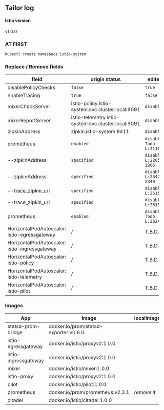 ## Tailor log
#### Istio version
v1.0.0

### AT FIRST
```bash
kubectl create namespace istio-system
```

### Replace / Remove fields
| field | origin status | edited |
|--|--|--|
| disablePolicyChecks | `false` | `true` |
| enableTracing | `true` | `false` |
| mixerCheckServer | istio-policy.istio-system.svc.cluster.local:9091 | `disabled` | 
| mixerReportServer | istio-telemetry.istio-system.svc.cluster.local:9091 | `disabled` |
| zipkinAddress | zipkin.istio-system:9411 | `disabled` |
| prometheus | `enabled` | `disabled` `Todo` `L:2116` |
| --zipkinAddress | `specified` | `disabled` `L:2205-2206` |
| --zipkinAddress | `specified` | `disabled` `L:2347-2348` |
| --trace_zipkin_url | `specified` | `disabled` `L:2516` |
| --trace_zipkin_url | `specified` | `disabled` `L:2613` |
| prometheus | `enabled` | `disabled` `Todo` `L:2824` |
| HorizontalPodAutoscaler: istio-egressgateway | / | T.B.D. |
| HorizontalPodAutoscaler: istio-ingressgateway | / | T.B.D. |
| HorizontalPodAutoscaler: istio-policy | / | T.B.D. |
| HorizontalPodAutoscaler: istio-telemetry | / | T.B.D. |
| HorizontalPodAutoscaler: istio-pilot | / | T.B.D. |

### Images
| App | Image | localImage |
|--|--|--|
| statsd-prom-bridge | docker.io/prom/statsd-exporter:v0.6.0 | |
| istio-egressgateway | docker.io/istio/proxyv2:1.0.0 | |
| istio-ingressgateway | docker.io/istio/proxyv2:1.0.0 | |
| mixer | docker.io/istio/mixer:1.0.0 | |
| istio-proxy | docker.io/istio/proxyv2:1.0.0 | |
| pilot | docker.io/istio/pilot:1.0.0 | |
| prometheus | docker.io/prom/prometheus:v2.3.1 | *remove it* |
| citadel | docker.io/istio/citadel:1.0.0 | |
